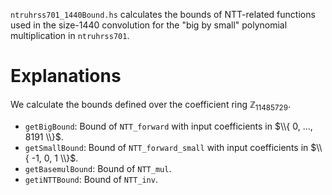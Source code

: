
`ntruhrss701_1440Bound.hs` calculates the bounds of NTT-related functions used in the size-1440 convolution for the "big by small" polynomial multiplication in `ntruhrss701`.

# Explanations
We calculate the bounds defined over the coefficient ring $\mathbb{Z}_{11485729}$.
- `getBigBound`: Bound of `NTT_forward` with input coefficients in $\\{ 0, ..., 8191 \\}$.
- `getSmallBound`: Bound of `NTT_forward_small` with input coefficients in $\\{ -1, 0, 1 \\}$.
- `getBasemulBound`: Bound of `NTT_mul`.
- `getiNTTBound`: Bound of `NTT_inv`.
